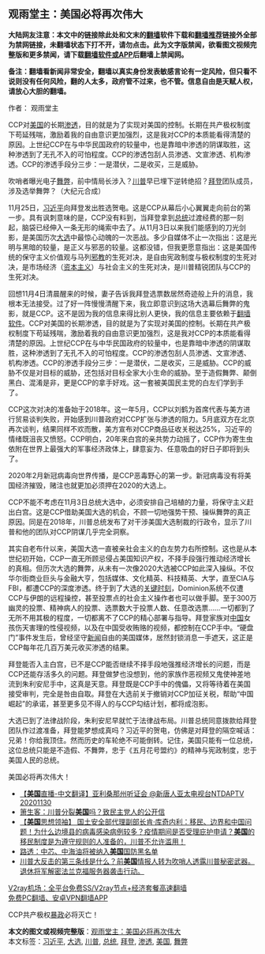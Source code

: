  <h2>观雨堂主：美国必将再次伟大</h2> <p class="notice"><b>大陆网友注意：本文中的链接除此处和文末的<a href="https://github.com/bannedbook/fanqiang" >翻墙</a>软件下载和<a href="https://github.com/killgcd/justmysocks/blob/master/README.md">翻墙推荐</a>链接外全部为禁网链接，未翻墙状态下打不开，请勿点击。此为文字版禁闻，欲看图文视频完整版和更多禁闻，请下载<a href="https://github.com/bannedbook/fanqiang">翻墙软件或APP</a>后翻墙上禁闻网。</p><p>备注：翻墙看新闻非常安全，翻墙以真实身份发表敏感言论有一定风险，但只看不说则没有任何风险，翻的人太多，政府管不过来，也不管。信息自由是天赋人权，请放心大胆的翻墙。</b></p>  <div class="entry"> <p>作者： 观雨堂主</p> <p id="summary">CCP对<a href="https://www.bannedbook.org/bnews/tag/%e7%be%8e%e5%9b%bd/" class="st_tag internal_tag" rel="tag" title="标签 美国 下的日志">美国</a>的长期<a href="https://www.bannedbook.org/bnews/tag/%E6%B8%97%E9%80%8F/" class="st_tag internal_tag" rel="tag" title="标签 渗透 下的日志">渗透</a>，目的就是为了实现对美国的控制。长期在共产极权制度下苟延残喘，激励着我的自由意识更加强烈，这是我对CCP的本质能看得清楚的原因。上世纪CCP在与中华民国政府的较量中，也是靠暗中渗透的阴谋取胜，这种渗透到了无孔不入的可怕程度。CCP的渗透包刮人员渗透、文宣渗透、机构渗透。CCP的渗透手段分三步：一是潜伏，二是收买，三是威胁。</p> <p id="conimg">吹哨者曝光电子<a href="https://www.bannedbook.org/bnews/tag/%E8%88%9E%E5%BC%8A/" class="st_tag internal_tag" rel="tag" title="标签 舞弊 下的日志">舞弊</a>，前中情局长涉入？<a href="https://www.bannedbook.org/bnews/tag/%e5%b7%9d%e6%99%ae/" class="st_tag internal_tag" rel="tag" title="标签 川普 下的日志">川普</a>早已埋下逆转绝招？<a href="https://www.bannedbook.org/bnews/tag/%e6%8b%9c%e7%99%bb/" class="st_tag internal_tag" rel="tag" title="标签 拜登 下的日志">拜登</a>团队成员，涉及选举舞弊？（大纪元合成）</p>  <p>11月25日，<a href="https://www.bannedbook.org/bnews/tag/%e4%b9%a0%e8%bf%91%e5%b9%b3/" class="st_tag internal_tag" rel="tag" title="标签 习近平 下的日志">习近平</a>向拜登发出胜选贺电。这是CCP从幕后小心翼翼走向前台的第一步。具有讽刺意味的是，CCP没有料到，当拜登拿到<a href="https://www.bannedbook.org/bnews/tag/%e6%80%bb%e7%bb%9f/" class="st_tag internal_tag" rel="tag" title="标签 总统 下的日志">总统</a>过渡经费的那一刻起，脑袋已经伸入一条无形的绳索中去了。从11月3日以来我们能感到的刀光剑影，是美国历次<a href="https://www.bannedbook.org/bnews/tag/%e5%a4%a7%e9%80%89/" class="st_tag internal_tag" rel="tag" title="标签 大选 下的日志">大选</a>中最惊心动魄的一次恶战。多少自媒体不止一次指出：这是光明与黑暗的较量，是正义与邪恶的较量。这都没错，但我更愿意指出：这是美国传统的保守主义价值观与马列<span class='wp_keywordlink'><a href="https://www.bannedbook.org/forum11/topic281.html" title="禁片：评中国共产党的邪教本质" target="_blank">邪教</a></span>的生死对决，是自由宪政制度与极权制度的生死对决，是市场经济（<span class='wp_keywordlink'><a href="https://www.bannedbook.org/forum2/topic920.html" title="资本主义与自由" target="_blank">资本主义</a></span>）与社会主义的生死对决，是川普精锐团队与CCP的生死对决。</p> <p>回想11月4日清晨醒来的时候，妻子告诉我拜登选票数居然奇迹般上升的消息，我根本无法接受。过了好一阵慢慢清醒下来，我立即意识到这场大选幕后舞弊的鬼影，就是CCP。这不是因为我的信息来得比别人更快，我的信息主要依赖于<span class='wp_keywordlink'><a href="https://www.bannedbook.org/forum23/" title="翻墙软件下载 如何翻墙 翻墙网站" target="_blank">翻墙软件</a></span>。CCP对美国的长期渗透，目的就是为了实现对美国的控制。长期在共产极权制度下苟延残喘，激励着我的自由意识更加强烈，这是我对CCP的本质能看得清楚的原因。上世纪CCP在与中华民国政府的较量中，也是靠暗中渗透的阴谋取胜，这种渗透到了无孔不入的可怕程度。CCP的渗透包刮人员渗透、文宣渗透、机构渗透。CCP的渗透手段分三步：一是潜伏，二是收买，三是威胁。CCP的威胁不仅是对目标的威胁，还包括对目标全家大小生命的威胁。至于造假舞弊、颠倒黑白、混淆是非，更是CCP的拿手好戏。这一套被美国民主党的白左们学到手了。</p> <p>CCP这次对决的准备始于2018年。这一年5月，CCP以刘鹤为首席代表与美方进行贸易谈判失败，开始感到川普政府对CCP扩张与渗透的阻力。5月底双方在北京再次谈判，结果同样不欢而散，美方宣布对CCP商品征收关税达25%，习近平的情绪既沮丧又愤怒。CCP明白，20年来白宫的亲共势力动摇了，CCP作为寄生虫依附在世界上最强大的军事经济政体上，肆意妄为、任意吸血的好日子即将到头了。</p>  <p>2020年2月新冠病毒向世界传播，是CCP恶毒野心的第一步。新冠病毒没有将美国经济摧毁，赌注也就更加必须押在2020的大选上。</p> <p>CCP不能不考虑在11月3日总统大选中，必须安排自己培植的力量，将保守主义赶出白宫。这是CCP借助美国大选的机会，不顾一切地强势干预、操纵舞弊的真正原因。同是在2018年，川普总统发布了对干涉美国大选制裁的行政令，显示了川普和他的团队对CCP阴谋几乎完全洞察。</p> <p>其实自老布什以来，美国大选一直被亲社会主义的白左势力右所控制。这也是从本世纪初开始，CCP一直无所顾忌侵占美国知识产权，不择手段强行推动经济增长的真相。但历次大选的舞弊，从未有一次像2020大选被CCP如此深入操纵。不仅华尔街商业巨头与金融大亨，包括媒体、文化精英、科技精英、大学，直至CIA与FBI，都遭CCP的深度渗透。终于到了大选的<span class='wp_keywordlink'><a href="https://www.bannedbook.org/forum2/topic151.html" title="关键时刻：李鹏日记" target="_blank">关键时刻</a></span>，Dominion系统不仅遭CCP与伊朗的远程操控，甚至投票点的社会主义操作者也可以做手脚。至于300万幽灵的投票、精神病人的投票、选票数大于投票人数、任意改选票……一切都到了无所不用其极的程度，一切都离不了CCP的精心部署与指导。拜登家族对<span class='wp_keywordlink_affiliate'><a href="https://www.bannedbook.org/" title="中国" target="_blank">中国</a></span>女孩伤天害理的性侵视频，以及在中国受收贿赂的视频，都控制在CCP手中。“硬盘门”事件发生后，曾经坚守<span class='wp_keywordlink_affiliate'><a href="https://www.bannedbook.org/" title="新闻">新闻</a></span>自由的美国媒体，居然封锁消息一手遮天，这正是CCP每年花几百万美元收买渗透的结果。</p>  <p>拜登能否入主白宫，已不是CCP能否继续不择手段地强推经济增长的问题，而是CCP还能存活多久的问题。拜登做梦也没想到，他的家族作恶视频又鬼使神差地流到朱利安尼手中，这真是天意。拜登既是CCP手中的傀儡，又将等待着在美国接受审判，完全是咎由自取。拜登在大选前关于撤销对CCP加征关税，帮助“中国崛起”的承诺，甚至更多见不得人的与CCP勾结计划，都将成泡影。</p> <p>大选已到了法律战阶段，朱利安尼早就忙于法律战布局。川普总统同意拨款给拜登团队作过渡准备，拜登能梦想成真吗？习近平的贺电，仿佛是对拜登的隔空喊话：兄弟！你给我顶住。然而历史的车轮绝不可能倒转。记住，美国只能有一位总统，这位总统只能是不造假、不舞弊，忠于《五月花号盟约》的精神与宪政制度，忠于美国人民的总统。</p> <p>美国必将再次伟大！</p>  <ul class='op-related-articles' title='相关阅读'> <li><a href='https://www.bannedbook.org/bnews/taiwannews/20201130/1439423.html' target='_blank'>【<b>美国</b>直播-中文翻译】亚利桑那州听证会 @新唐人亚太电视台NTDAPTV  20201130</a></li> <li><a href='https://www.bannedbook.org/bnews/comments/20201130/1439421.html' target='_blank'>箫生客：川普分裂<b>美国</b>吗？致民主党人的公开信</a></li> <li><a href='https://www.bannedbook.org/bnews/bannedvideo/20201130/1439415.html' target='_blank'>【<b>美国</b>思想领袖】 国土安全部代理副部长肯‧库奇内利：移民、边界和中国问题！为什么边境县的病毒感染病例较多？疫情期间是否受理庇护申请？<b>美国</b>的移民制度是为遵守规则的人准备的，川普不允许滥用！</a></li> <li><a href='https://www.bannedbook.org/bnews/finance/20201130/1439413.html' target='_blank'>路透：中芯、中海油将被纳入<b>美国</b>国防黑名单</a></li> <li><a href='https://www.bannedbook.org/bnews/bannedvideo/20201130/1439409.html' target='_blank'>川普大反击的第三条线是什么？前<b>美国</b>情报人转为吹哨人透露川普秘密武器。退休将军解密法兰克福服务器袭击行动。</a></li> </ul> <p class="texttj"> <a href="https://www.bannedbook.org/forum23/topic22702.html" target="_blank">V2ray机场：全平台免费SS/V2ray节点+经济套餐高速翻墙</a><br/> <a href="https://github.com/bannedbook/fanqiang/wiki/%E7%A6%81%E9%97%BB%E7%BD%91%E5%AE%89%E5%8D%93%E7%BF%BB%E5%A2%99%E6%96%B0%E9%97%BBAPP" target="_blank">免费PC翻墙、安卓VPN翻墙APP</a></p><p>CCP共产极权<span class='wp_keywordlink'><a href="https://www.bannedbook.org/forum11/topic276.html" title="禁片：评中国共产党的暴政" target="_blank">暴政</a></span>必将灭亡！</p><a name='sharetosocial'></a>       <div><b>本文的图文或视频完整版</b>：<a href='https://www.bannedbook.org/bnews/comments/20201130/1439425.html'>观雨堂主：美国必将再次伟大</a></div>  </div><!--END ENTRY--> <div class="postfooter"> <div>本文标签：<a href="https://www.bannedbook.org/bnews/tag/%e4%b9%a0%e8%bf%91%e5%b9%b3/" rel="tag">习近平</a>, <a href="https://www.bannedbook.org/bnews/tag/%e5%a4%a7%e9%80%89/" rel="tag">大选</a>, <a href="https://www.bannedbook.org/bnews/tag/%e5%b7%9d%e6%99%ae/" rel="tag">川普</a>, <a href="https://www.bannedbook.org/bnews/tag/%e6%80%bb%e7%bb%9f/" rel="tag">总统</a>, <a href="https://www.bannedbook.org/bnews/tag/%e6%8b%9c%e7%99%bb/" rel="tag">拜登</a>, <a href="https://www.bannedbook.org/bnews/tag/%E6%B8%97%E9%80%8F/" rel="tag">渗透</a>, <a href="https://www.bannedbook.org/bnews/tag/%e7%be%8e%e5%9b%bd/" rel="tag">美国</a>, <a href="https://www.bannedbook.org/bnews/tag/%E8%88%9E%E5%BC%8A/" rel="tag">舞弊</a></div>  </div><!--END POSTFOOTER--> 